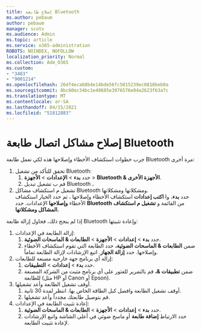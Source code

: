 ```yaml
---
title: إصلاح طابعة Bluetooth
ms.author: pebaum
author: pebaum
manager: scotv
ms.audience: Admin
ms.topic: article
ms.service: o365-administration
ROBOTS: NOINDEX, NOFOLLOW
localization_priority: Normal
ms.collection: Adm_O365
ms.custom:
- "3483"
- "9001214"
ms.openlocfilehash: 26df4eca68b4e14bde56fc5015239ec0810beb0a
ms.sourcegitcommit: 8bc60ec34bc1e40685e3976576e04a2623f63a7c
ms.translationtype: MT
ms.contentlocale: ar-SA
ms.lasthandoff: 04/15/2021
ms.locfileid: "51812883"
---
```

# <a name="fix-bluetooth-printer-connection-issues"></a>إصلاح مشاكل اتصال طابعة Bluetooth

جرب خطوات استكشاف الأخطاء وإصلاحها هذه لكي تعمل طابعة Bluetooth مرة أخرى:


1. تحقق للتأكد من تشغيل Bluetooth:
    1. حدد **بدء**  >  **الإعدادات**  >  **الأجهزة**  >  **Bluetooth & الأجهزة الأخرى**.
    2. قم ب تشغيل تبديل Bluetooth **.**
2. تشغيل م استكشاف مشاكل Bluetooth ومشكلاتها ومشكلاتها. <br>
    حدد **بدء**، وا **اكتب إعدادات** استكشاف الأخطاء وإصلاحها ، ثم حدد الخيار استكشاف الأخطاء **وإصلاحها** الإعدادات. حدد **Bluetooth** من القائمة و **تشغيل م استكشاف المشاكل ومشكلاتها.**

إذا لم ينجح ذلك، فحاول إزالة طابعة Bluetooth وإعادة تثبيتها:

1. إزالة الطابعة في الإعدادات:
    1. حدد **بدء**  >  **إعدادات**  >  **الأجهزة**  >  **الطابعات & الماسحات الضوئية**.
    2. ضمن **الطابعات & الماسحات الضوئية،** حدد الطابعة التي تقوم استكشاف الأخطاء وإصلاحها. حدد **إزالة الجهاز**. اتبع الإرشادات لإزالة الطابعة تماماً.
2. إزالة أي برنامج جهة خارجية مصنعة للطابعات:
    1. حدد **بدء**  >  **إعدادات**  >  **التطبيقات**.
    2. ضمن **تطبيقات &،** قم بالتمرير للعثور على أي برنامج مثبت من الشركة المصنعة للطابعة (مثل HP أو Canon أو Epson).
3. أوقف تشغيل الطابعة وأعد تشغيلها.
   1. أوقف تشغيل الطابعة وافصل كبل الطاقة الخاص بها. انتظر لمدة 30 ثانية. 
   2. قم بتوصيل طابعتك مجدداً وأعد تشغيلها.
4. إعادة تثبيت الطابعة في الإعدادات:
    1. حدد **بدء**  >  **إعدادات**  >  **الأجهزة**  >  **الطابعات & الماسحات الضوئية**.
    2. حدد الارتباط **إضافة طابعة** أو ماسح ضوئي في أعلى الشاشة واتبع الإرشادات لإعادة تثبيت الطابعة.
